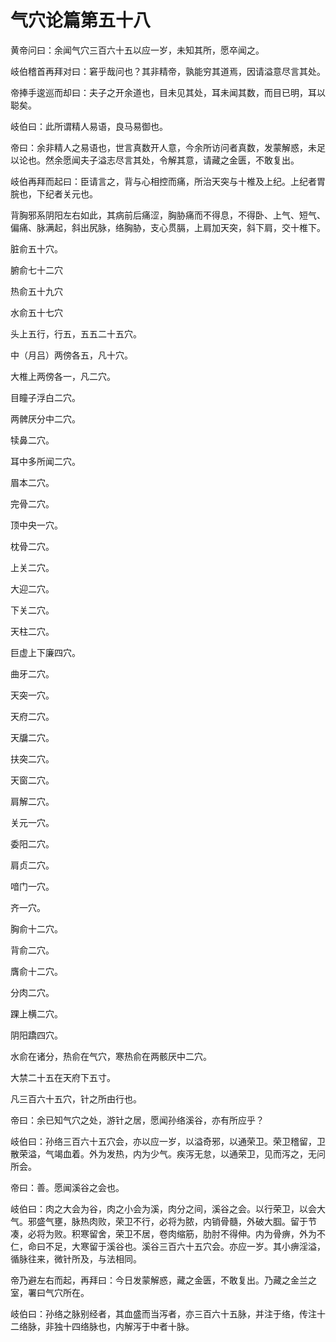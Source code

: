 # 气穴论篇第五十八



黄帝问曰：余闻气穴三百六十五以应一岁，未知其所，愿卒闻之。


岐伯稽首再拜对曰：窘乎哉问也？其非精帝，孰能穷其道焉，因请溢意尽言其处。


帝捧手逡巡而却曰：夫子之开余道也，目未见其处，耳未闻其数，而目已明，耳以聪矣。


岐伯曰：此所谓精人易语，良马易御也。


帝曰：余非精人之易语也，世言真数开人意，今余所访问者真数，发蒙解惑，未足以论也。然余愿闻夫子溢志尽言其处，令解其意，请藏之金匮，不敢复出。


岐伯再拜而起曰：臣请言之，背与心相控而痛，所治天突与十椎及上纪。上纪者胃脘也，下纪者关元也。


背胸邪系阴阳左右如此，其病前后痛涩，胸胁痛而不得息，不得卧、上气、短气、偏痛、脉满起，斜出尻脉，络胸胁，支心贯膈，上肩加天突，斜下肩，交十椎下。


脏俞五十穴。


腑俞七十二穴


热俞五十九穴


水俞五十七穴


头上五行，行五，五五二十五穴。


中（月吕）两傍各五，凡十穴。


大椎上两傍各一，凡二穴。


目瞳子浮白二穴。


两髀厌分中二穴。


犊鼻二穴。


耳中多所闻二穴。


眉本二穴。


完骨二穴。


顶中央一穴。


枕骨二穴。


上关二穴。


大迎二穴。


下关二穴。


天柱二穴。


巨虚上下廉四穴。


曲牙二穴。


天突一穴。


天府二穴。


天牖二穴。


扶突二穴。


天窗二穴。


肩解二穴。


关元一穴。


委阳二穴。


肩贞二穴。


喑门一穴。


齐一穴。


胸俞十二穴。


背俞二穴。


膺俞十二穴。


分肉二穴。


踝上横二穴。


阴阳蹻四穴。


水俞在诸分，热俞在气穴，寒热俞在两骸厌中二穴。


大禁二十五在天府下五寸。


凡三百六十五穴，针之所由行也。


帝曰：余已知气穴之处，游针之居，愿闻孙络溪谷，亦有所应乎？


岐伯曰：孙络三百六十五穴会，亦以应一岁，以溢奇邪，以通荣卫。荣卫稽留，卫散荣溢，气竭血着。外为发热，内为少气。疾泻无怠，以通荣卫，见而泻之，无问所会。


帝曰：善。愿闻溪谷之会也。


岐伯曰：肉之大会为谷，肉之小会为溪，肉分之间，溪谷之会。以行荣卫，以会大气。邪盛气壅，脉热肉败，荣卫不行，必将为脓，内销骨髓，外破大腘。留于节凑，必将为败。积寒留舍，荣卫不居，卷肉缩筋，肋肘不得伸。内为骨痹，外为不仁，命曰不足，大寒留于溪谷也。溪谷三百六十五穴会。亦应一岁。其小痹淫溢，循脉往来，微针所及，与法相同。


帝乃避左右而起，再拜曰：今日发蒙解惑，藏之金匮，不敢复出。乃藏之金兰之室，署曰气穴所在。


岐伯曰：孙络之脉别经者，其血盛而当泻者，亦三百六十五脉，并注于络，传注十二络脉，非独十四络脉也，内解泻于中者十脉。